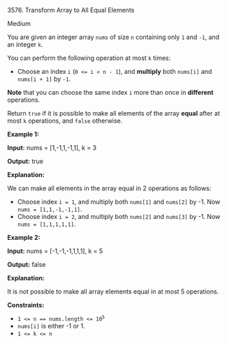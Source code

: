 3576\. Transform Array to All Equal Elements

Medium

You are given an integer array `nums` of size `n` containing only `1` and `-1`, and an integer `k`.

You can perform the following operation at most `k` times:

*   Choose an index `i` (`0 <= i < n - 1`), and **multiply** both `nums[i]` and `nums[i + 1]` by `-1`.
    

**Note** that you can choose the same index `i` more than once in **different** operations.

Return `true` if it is possible to make all elements of the array **equal** after at most `k` operations, and `false` otherwise.

**Example 1:**

**Input:** nums = [1,-1,1,-1,1], k = 3

**Output:** true

**Explanation:**

We can make all elements in the array equal in 2 operations as follows:

*   Choose index `i = 1`, and multiply both `nums[1]` and `nums[2]` by -1. Now `nums = [1,1,-1,-1,1]`.
*   Choose index `i = 2`, and multiply both `nums[2]` and `nums[3]` by -1. Now `nums = [1,1,1,1,1]`.

**Example 2:**

**Input:** nums = [-1,-1,-1,1,1,1], k = 5

**Output:** false

**Explanation:**

It is not possible to make all array elements equal in at most 5 operations.

**Constraints:**

*   <code>1 <= n == nums.length <= 10<sup>5</sup></code>
*   `nums[i]` is either -1 or 1.
*   `1 <= k <= n`